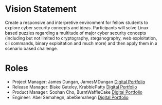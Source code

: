 # Vision Statement
Create a responsive and interpretive environment for fellow students to explore cyber security concepts and ideas. Participants will solve Linux based puzzles regarding a multitude of major cyber security concepts (including but not limited to cryptography, steganography, web exploitation, cli commands, binary exploitation and much more) and then apply them in a scenario based challenge.

# Roles 
- Project Manager: James Dungan, JamesMDungan [Digital Portfolio](https://codermerlin.academy/users/james-dungan/Digital%20Portfolio/index.html) 
- Release Manager: Blake Gateley, KrabbiePatty [Digital Portfolio](https://codermerlin.academy/users/jonathan-gateley/Digital%20Portfolio/index.html)
- Product Manager: Soohan Cho, BurntWaffleCake [Digital Portfolio](https://codermerlin.academy/users/soohan-cho/Digital%20Portfolio/index.html)
- Engineer: Abel Semahegn, abelSemahegn [Digital Portfolio](https://codermerlin.academy/users/abel-semahegn/Digital%20Portfolio/index.html)
